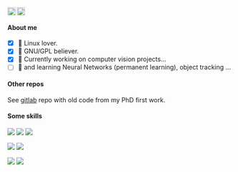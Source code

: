 
<a href="https://twitter.com/armengotmarcelo">
  <img align="left" alt="Marcelo Armengot | Twitter" width="18px" src="https://raw.githubusercontent.com/peterthehan/peterthehan/master/assets/twitter.svg" />
</a>
<a href="https://www.linkedin.com/in/marcelo-armengot/">
  <img align="left" alt="Marcelo Armengot's LinkedIN" width="18px" src="https://raw.githubusercontent.com/peterthehan/peterthehan/master/assets/linkedin.svg" />
</a>

<br />

#### About me

- [x] 🐧 Linux lover.
- [x] 🐃 GNU/GPL believer.
- [x] 🚀 Currently working on computer vision projects...
- [ ] 🔭 and learning Neural Networks (permanent learning), object tracking ...

#### Other repos

See <a href="https://gitlab.com/armengot/mosaix">gitlab</a> repo with old code from my PhD first work.

#### Some skills

<a href="https://www.python.org/downloads/release/python-3810/"><img src="https://img.shields.io/badge/Python-100%25-green"></a>
<a href="https://en.wikipedia.org/wiki/The_C_Programming_Language"><img src="https://img.shields.io/badge/C%2FC%2B%2B-100%25-green"></a>
<a href="https://nerdinmadrid.tumblr.com/post/667400970801692672/free-software-for-video-editing-get-your-last"><img src="https://img.shields.io/badge/GNU%2FLinux-80%25-lightgreen"></a>

<a href="https://numpy.org/doc/stable/"><img src="https://img.shields.io/badge/numpy-100%25-blue"></a>
<a href="https://pandas.pydata.org/"><img src="https://img.shields.io/badge/pandas-70%25-blue"></a>

<a href="https://pytorch.org/get-started/locally/"><img src="https://img.shields.io/badge/pytorch-30%25-red"></a>
<a href="https://developer.nvidia.com/cuda-downloads?target_os=Linux&target_arch=x86_64&Distribution=Ubuntu&target_version=20.04&target_type=deb_local"><img src="https://img.shields.io/badge/cuda-30%25-red"></a>


